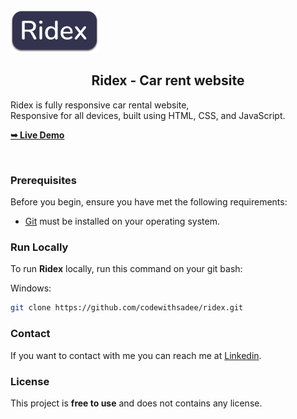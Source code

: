
  <img src="./readme-images/project-logo.png" />

  <h2 align="center">Ridex - Car rent website</h2>

  Ridex is fully responsive car rental website, <br />Responsive for all devices, built using HTML, CSS, and JavaScript.

  <a href="https://codewithsadee.github.io/ridex/"><strong>➥ Live Demo</strong></a>

</div>

<br />

### Prerequisites

Before you begin, ensure you have met the following requirements:

* [Git](https://git-scm.com/downloads "Download Git") must be installed on your operating system.

### Run Locally

To run **Ridex** locally, run this command on your git bash:

Windows:

```bash
git clone https://github.com/codewithsadee/ridex.git
```

### Contact

If you want to contact with me you can reach me at [Linkedin](https://www.linkedin.com/in/md-shahnoor-rahman-raj/).

### License

This project is **free to use** and does not contains any license.
